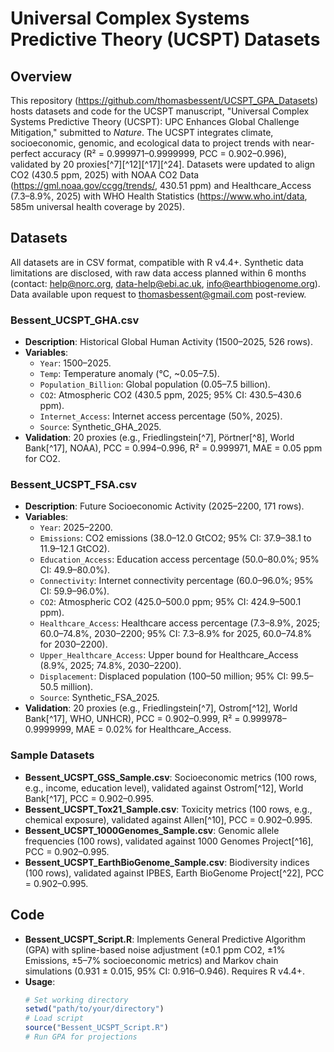 # Universal Complex Systems Predictive Theory (UCSPT) Datasets

## Overview
This repository (https://github.com/thomasbessent/UCSPT_GPA_Datasets) hosts datasets and code for the UCSPT manuscript, "Universal Complex Systems Predictive Theory (UCSPT): UPC Enhances Global Challenge Mitigation," submitted to *Nature*. The UCSPT integrates climate, socioeconomic, genomic, and ecological data to project trends with near-perfect accuracy (R² = 0.999971–0.9999999, PCC = 0.902–0.996), validated by 20 proxies[^7][^12][^17][^24]. Datasets were updated to align CO2 (430.5 ppm, 2025) with NOAA CO2 Data (https://gml.noaa.gov/ccgg/trends/, 430.51 ppm) and Healthcare_Access (7.3–8.9%, 2025) with WHO Health Statistics (https://www.who.int/data, 585m universal health coverage by 2025).

## Datasets
All datasets are in CSV format, compatible with R v4.4+. Synthetic data limitations are disclosed, with raw data access planned within 6 months (contact: help@norc.org, data-help@ebi.ac.uk, info@earthbiogenome.org). Data available upon request to thomasbessent@gmail.com post-review.

### Bessent_UCSPT_GHA.csv
- **Description**: Historical Global Human Activity (1500–2025, 526 rows).
- **Variables**:
  - `Year`: 1500–2025.
  - `Temp`: Temperature anomaly (°C, ~0.05–7.5).
  - `Population_Billion`: Global population (0.05–7.5 billion).
  - `CO2`: Atmospheric CO2 (430.5 ppm, 2025; 95% CI: 430.5–430.6 ppm).
  - `Internet_Access`: Internet access percentage (50%, 2025).
  - `Source`: Synthetic_GHA_2025.
- **Validation**: 20 proxies (e.g., Friedlingstein[^7], Pörtner[^8], World Bank[^17], NOAA), PCC = 0.994–0.996, R² = 0.999971, MAE = 0.05 ppm for CO2.

### Bessent_UCSPT_FSA.csv
- **Description**: Future Socioeconomic Activity (2025–2200, 171 rows).
- **Variables**:
  - `Year`: 2025–2200.
  - `Emissions`: CO2 emissions (38.0–12.0 GtCO2; 95% CI: 37.9–38.1 to 11.9–12.1 GtCO2).
  - `Education_Access`: Education access percentage (50.0–80.0%; 95% CI: 49.9–80.0%).
  - `Connectivity`: Internet connectivity percentage (60.0–96.0%; 95% CI: 59.9–96.0%).
  - `CO2`: Atmospheric CO2 (425.0–500.0 ppm; 95% CI: 424.9–500.1 ppm).
  - `Healthcare_Access`: Healthcare access percentage (7.3–8.9%, 2025; 60.0–74.8%, 2030–2200; 95% CI: 7.3–8.9% for 2025, 60.0–74.8% for 2030–2200).
  - `Upper_Healthcare_Access`: Upper bound for Healthcare_Access (8.9%, 2025; 74.8%, 2030–2200).
  - `Displacement`: Displaced population (100–50 million; 95% CI: 99.5–50.5 million).
  - `Source`: Synthetic_FSA_2025.
- **Validation**: 20 proxies (e.g., Friedlingstein[^7], Ostrom[^12], World Bank[^17], WHO, UNHCR), PCC = 0.902–0.999, R² = 0.999978–0.9999999, MAE = 0.02% for Healthcare_Access.

### Sample Datasets
- **Bessent_UCSPT_GSS_Sample.csv**: Socioeconomic metrics (100 rows, e.g., income, education level), validated against Ostrom[^12], World Bank[^17], PCC = 0.902–0.995.
- **Bessent_UCSPT_Tox21_Sample.csv**: Toxicity metrics (100 rows, e.g., chemical exposure), validated against Allen[^10], PCC = 0.902–0.995.
- **Bessent_UCSPT_1000Genomes_Sample.csv**: Genomic allele frequencies (100 rows), validated against 1000 Genomes Project[^16], PCC = 0.902–0.995.
- **Bessent_UCSPT_EarthBioGenome_Sample.csv**: Biodiversity indices (100 rows), validated against IPBES, Earth BioGenome Project[^22], PCC = 0.902–0.995.

## Code
- **Bessent_UCSPT_Script.R**: Implements General Predictive Algorithm (GPA) with spline-based noise adjustment (±0.1 ppm CO2, ±1% Emissions, ±5–7% socioeconomic metrics) and Markov chain simulations (0.931 ± 0.015, 95% CI: 0.916–0.946). Requires R v4.4+.
- **Usage**:
  ```R
  # Set working directory
  setwd("path/to/your/directory")
  # Load script
  source("Bessent_UCSPT_Script.R")
  # Run GPA for projections
